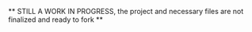 ** STILL A WORK IN PROGRESS, the project and necessary files are not finalized and ready to fork **
